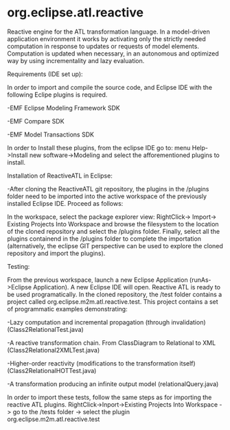# org.eclipse.atl.reactive

Reactive engine for the ATL transformation language. In a model-driven application environment it works by activating only the strictly needed computation in response to updates or requests of model elements. Computation is updated when necessary, in an autonomous and optimized way by using incrementality and lazy evaluation.

Requirements (IDE set up):

In order to import and compile the source code, and Eclipse IDE with the following Eclipe plugins is required.

 -EMF Eclipse Modeling Framework SDK

 -EMF Compare SDK

 -EMF Model Transactions SDK

In order to Install these plugins, from the eclipse IDE go to: menu Help->Install new software->Modeling and select  the afforementioned plugins to install.

Installation of ReactiveATL in Eclipse:

-After cloning the ReactiveATL git repository, the plugins in the /plugins folder need to be imported into the active workspace of the previously installed Eclipse IDE. Proceed as follows: 

In the workspace, select the package explorer view: RightClick-> Import-> Existing Projects Into Workspace and browse the filesystem to the location of the cloned repository and select the /plugins folder. Finally, select all the plugins containend in the /plugins folder to complete the importation (alternatively, the eclipse GIT perspective can be used to explore the cloned repository and import the plugins).

Testing:

From the previous workspace, launch a new Eclipse Application (runAs->Eclipse Application). A new Eclipse IDE will open. Reactive ATL is ready to be used programatically. In the cloned repository, the /test folder contains a project called org.eclipse.m2m.atl.reactive.test. This project contains a set of programmatic examples demonstrating:

 -Lazy computation and incremental propagation (through invalidation) (Class2RelationalTest.java)

 -A reactive transformation chain. From ClassDiagram to Relational to XML (Class2Relational2XMLTest.java)

 -Higher-order reactivity (modifications to the transformation itself) (Class2RelationalHOTTest.java)

 -A transformation producing an infinite output model (relationalQuery.java)

In order to import these tests, follow the same steps as for importing the reactive ATL plugins. RightClick->Inport->Existing Projects Into Workspace -> go to the /tests folder -> select the plugin org.eclipse.m2m.atl.reactive.test


